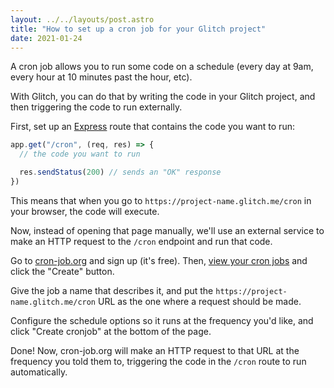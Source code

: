 ```yaml
---
layout: ../../layouts/post.astro
title: "How to set up a cron job for your Glitch project"
date: 2021-01-24
---
```

A cron job allows you to run some code on a schedule (every day at 9am, every hour at 10 minutes past the hour, etc).

With Glitch, you can do that by writing the code in your Glitch project, and then triggering the code to run externally.

First, set up an [Express](https://expressjs.com) route that contains the code you want to run:

```javascript
app.get("/cron", (req, res) => {
  // the code you want to run

  res.sendStatus(200) // sends an "OK" response
})
```

This means that when you go to `https://project-name.glitch.me/cron` in your browser, the code will execute.

Now, instead of opening that page manually, we'll use an external service to make an HTTP request to the `/cron` endpoint and run that code.

Go to [cron-job.org](http://cron-job.org) and sign up (it's free). Then, [view your cron jobs](https://cron-job.org/en/members/jobs/) and click the "Create" button.

Give the job a name that describes it, and put the `https://project-name.glitch.me/cron` URL as the one where a request should be made.

Configure the schedule options so it runs at the frequency you'd like, and click "Create cronjob" at the bottom of the page.

Done! Now, cron-job.org will make an HTTP request to that URL at the frequency you told them to, triggering the code in the `/cron` route to run automatically.
